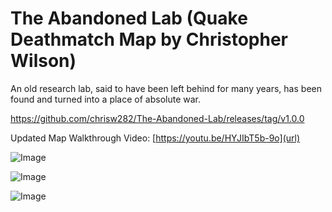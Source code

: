 # The Abandoned Lab (Quake Deathmatch Map by Christopher Wilson)

An old research lab, said to have been left behind for many years, has been found and turned into a place of absolute war.

https://github.com/chrisw282/The-Abandoned-Lab/releases/tag/v1.0.0 

Updated Map Walkthrough Video:
[https://youtu.be/HYJIbT5b-9o](url) 

![Image](https://github.com/user-attachments/assets/58048a3c-504e-47d6-819f-55349179968e)

![Image](https://github.com/user-attachments/assets/8725c4e6-2472-4d27-b55c-cb2048e7fa1a)

![Image](https://github.com/user-attachments/assets/60fde591-5266-4204-a26d-93a6b52ebcce)


